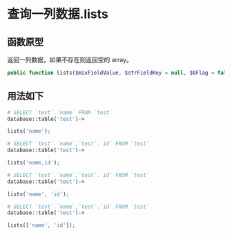 # 查询一列数据.lists

## 函数原型

返回一列数据，如果不存在则返回空的 array。

``` php
public function lists($mixFieldValue, $strFieldKey = null, $bFlag = false);
```

## 用法如下

``` php
# SELECT `test`.`name` FROM `test`
database::table('test')->

lists('name');

# SELECT `test`.`name`,`test`.`id` FROM `test`
database::table('test')->

lists('name,id');

# SELECT `test`.`name`,`test`.`id` FROM `test`
database::table('test')->

lists('name', 'id');

# SELECT `test`.`name`,`test`.`id` FROM `test`
database::table('test')->

lists(['name', 'id']);
```
